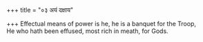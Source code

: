 +++
title = "०३ अयं दक्षाय"

+++
Effectual means of power is he, he is a banquet for the Troop,  
     He who hath been effused, most rich in meath, for Gods.